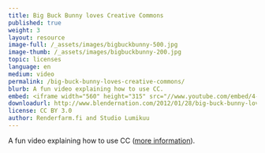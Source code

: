 ```yaml
---
title: Big Buck Bunny loves Creative Commons
published: true
weight: 3
layout: resource
image-full: /_assets/images/bigbuckbunny-500.jpg
image-thumb: /_assets/images/bigbuckbunny-200.jpg
topic: licenses
language: en
medium: video
permalink: /big-buck-bunny-loves-creative-commons/
blurb: A fun video explaining how to use CC.
embed: <iframe width="560" height="315" src="//www.youtube.com/embed/4-Ddumty4mk" frameborder="0" allowfullscreen></iframe>
downloadurl: http://www.blendernation.com/2012/01/28/big-buck-bunny-loves-creative-commons/
license: CC BY 3.0
author: Renderfarm.fi and Studio Lumikuu
---
```


<p>A fun video explaining how to use CC (<a href="">more information</a>).</p>

